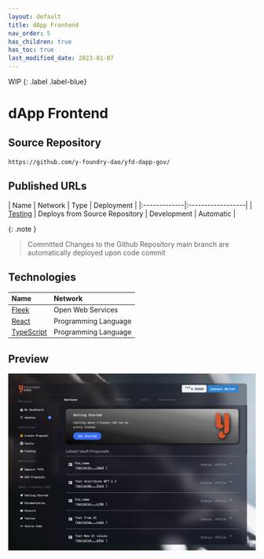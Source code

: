 ```yaml
---
layout: default
title: dApp Frontend
nav_order: 5
has_children: true
has_toc: true
last_modified_date: 2023-01-07
---
```


WIP
{: .label .label-blue}

# dApp Frontend


## Source Repository

`https://github.com/y-foundry-dao/yfd-dapp-gov/`


## Published URLs

| Name        | Network          | Type | Deployment |
|:-------------|:------------------|
| [Testing](https://yfd-test.on.fleek.co) | Deploys from Source Repository    | Development | Automatic |

{: .note }
> Committed Changes to the Github Repository main branch are automatically deployed upon code commit

## Technologies

| Name        | Network          |
|:-------------|:------------------|
| [Fleek](https://fleek.co) | Open Web Services     |
| [React](https://reactjs.org) |    Programming Language |
| [TypeScript](https://www.typescriptlang.org/) | Programming Language |


## Preview
![Website Preview](/assets/images/develop/web2/yfd-test-preview.png)

